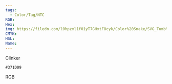 ```yaml
---
tags:
  - Color/Tag/NTC
RGB:
Hex:
img: https://filedn.com/l0hpzxl1f01yT7GHxtF8cyk/Color%20Snake/SVG_Tumb%20Mass%20No%20Name/371D09.svg
CMYK:
HSL:
Name:
---
```

Clinker
```palette
#371D09
```
RGB
